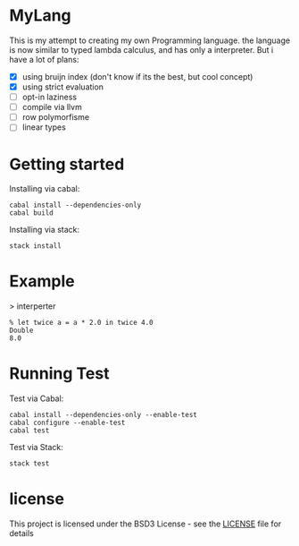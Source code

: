 # MyLang

This is my attempt to creating my own Programming language.
the language is now similar to typed lambda calculus, and has only a interpreter.
But i have a lot of plans:

 - [x] using bruijn index (don't know if its the best, but cool concept)
 - [x] using strict evaluation
 - [ ] opt-in laziness
 - [ ] compile via llvm
 - [ ] row polymorfisme
 - [ ] linear types

# Getting started

Installing via cabal:
```
cabal install --dependencies-only
cabal build
```
Installing via stack:
```
stack install
```

# Example

\> interperter
```
% let twice a = a * 2.0 in twice 4.0
Double
8.0
```
# Running Test

Test via Cabal:
```
cabal install --dependencies-only --enable-test
cabal configure --enable-test
cabal test
```
Test via Stack:
```
stack test
```
# license
This project is licensed under the BSD3 License - see the [LICENSE](LICENSE) file for details
